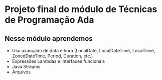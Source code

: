# Projeto final do módulo de Técnicas de Programação Ada

## Nesse módulo aprendemos

* Uso avançado de data e hora (LocalDate, LocalDateTime, LocalTime, ZonedDateTime, Period, Duration, etc.)
* Expressões Lambdas e interfaces funcionais
* Java Streams
* Arquivos
